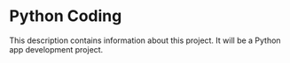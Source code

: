 # Python Coding
This description contains information about this project. It will be a Python app development project. 
